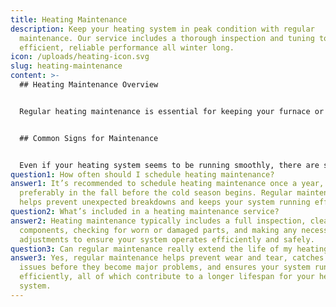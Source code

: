 ```yaml
---
title: Heating Maintenance
description: Keep your heating system in peak condition with regular
  maintenance. Our service includes a thorough inspection and tuning to ensure
  efficient, reliable performance all winter long.
icon: /uploads/heating-icon.svg
slug: heating-maintenance
content: >-
  ## Heating Maintenance Overview


  Regular heating maintenance is essential for keeping your furnace or heating system in top condition, ensuring it runs efficiently and reliably throughout the colder months. Routine maintenance helps identify and address potential issues before they turn into costly repairs, extending the lifespan of your system and improving its overall performance. Our heating maintenance service includes a thorough inspection, cleaning, and tuning of your system to ensure everything is working as it should. By staying on top of maintenance, you can enjoy consistent warmth in your home and lower energy bills, knowing your heating system is operating at its best.


  ## Common Signs for Maintenance


  Even if your heating system seems to be running smoothly, there are signs that it may need maintenance to prevent future problems. One of the most common indicators is if your system has started making unusual noises, such as rattling, banging, or whistling, which can signal worn or loose components. If you notice that your home isn’t heating as evenly as it used to or if your energy bills are creeping up without a corresponding increase in usage, these could be signs that your system is due for a tune-up. Regular maintenance helps catch these issues early, ensuring your system continues to run efficiently.
question1: How often should I schedule heating maintenance?
answer1: It’s recommended to schedule heating maintenance once a year,
  preferably in the fall before the cold season begins. Regular maintenance
  helps prevent unexpected breakdowns and keeps your system running efficiently.
question2: What’s included in a heating maintenance service?
answer2: Heating maintenance typically includes a full inspection, cleaning of
  components, checking for worn or damaged parts, and making any necessary
  adjustments to ensure your system operates efficiently and safely.
question3: Can regular maintenance really extend the life of my heating system?
answer3: Yes, regular maintenance helps prevent wear and tear, catches minor
  issues before they become major problems, and ensures your system runs
  efficiently, all of which contribute to a longer lifespan for your heating
  system.
---
```

